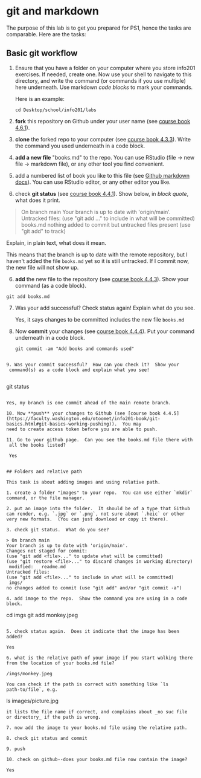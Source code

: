 # git and markdown

The purpose of this lab is to get you prepared for PS1, hence the
tasks are comparable.  Here are the tasks:

## Basic git workflow

1. Ensure that you have a folder on your computer where you store
   info201 exercises.  If needed, create one.  Now use your shell to
   navigate to this directory, and write the command (or commands if
   you use multiple) here underneath.  Use markdown _code blocks_ to
   mark your commands.
   
   Here is an example:
   ```
   cd Desktop/school/info201/labs
   ```

1. **fork** this repository on Github under your user name (see
   [course book 4.6.1](https://faculty.washington.edu/otoomet/info201-book/git-basics.html#forking-and-cloning)).

2. **clone** the forked repo to your computer (see [course
   book 4.3.3](https://faculty.washington.edu/otoomet/info201-book/git-basics.html#git-basics-getting-creating)).
   Write the command you
   used underneath in a code block.
   
3. **add a new file** "books.md" to the repo.  You can use RStudio
   (file -> new file -> markdown file), or any other tool you find
   convenient.
   
4. add a numbered list of book you like to this file
   (see [Github markdown
   docs](https://docs.github.com/en/get-started/writing-on-github/getting-started-with-writing-and-formatting-on-github/basic-writing-and-formatting-syntax)). 
   You can use
   RStudio editor, or any other editor you like.
   
5. check **git status** (see [course book
   4.4.1](https://faculty.washington.edu/otoomet/info201-book/git-basics.html#git-basics-situational-awareness)).
   Show below, in _block quote_, what does it print.
   
> On branch main
Your branch is up to date with 'origin/main'.
Untracked files:
(use "git add <file>..." to include in what will be committed)
	books.md
	nothing added to commit but untracked files present (use "git add" to track)
   
   Explain, in plain text, what does it mean.
   
   This means that the branch is up to date with the remote repository, but I haven't added the file `books.md` yet so it is still untracked. If I commit now, the new file will not show up.
   
6. **add** the new file to the repository (see [course book
  4.4.3](https://faculty.washington.edu/otoomet/info201-book/git-basics.html#git-basics-working-adding)).
  Show your command (as a
  code block).
  
  ```
  git add books.md
  ```

7. Was your add successful?  Check status again!  Explain what do you
   see.
   
   Yes, it says changes to be committed includes the new file `books.md`
   
8. Now **commit** your changes (see [course book
   4.4.4](https://faculty.washington.edu/otoomet/info201-book/git-basics.html#git-basics-working-committing)). 
   Put your command underneath in a code block.
  
   ```
   git commit -am "Add books and commands used"
  ```
   
9. Was your commit successful?  How can you check it?  Show your
   command(s) as a code block and explain what you see!
   
   ```
   git status
   ```
   
   Yes, my branch is one commit ahead of the main remote branch.
   
10. Now **push** your changes to Github (see [course book 4.4.5](https://faculty.washington.edu/otoomet/info201-book/git-basics.html#git-basics-working-pushing)).  You may
   need to create access token before you are able to push.
   
11. Go to your github page.  Can you see the books.md file there with
    all the books listed?
    
    Yes


## Folders and relative path

This task is about adding images and using relative path.

1. create a folder "images" to your repo.  You can use either `mkdir`
   command, or the file manager.

2. put an image into the folder.  It should be of a type that Github
   can render, e.g. `.jpg` or `.png`, not sure about `.heic` or other
   very new formats.  (You can just download or copy it there).
   
3. check git status.  What do you see?

> On branch main
Your branch is up to date with 'origin/main'.
Changes not staged for commit:
  (use "git add <file>..." to update what will be committed)
  (use "git restore <file>..." to discard changes in working directory)
	modified:   readme.md
Untracked files:
  (use "git add <file>..." to include in what will be committed)
	imgs/
no changes added to commit (use "git add" and/or "git commit -a")

4. add image to the repo.  Show the command you are using in a code
   block.
   
   ```
   cd imgs
   git add monkey.jpeg
   ```
   
5. check status again.  Does it indicate that the image has been
   added?
   
   Yes
   
6. what is the relative path of your image if you start walking there
   from the location of your books.md file?
   
   /imgs/monkey.jpeg
   
   You can check if the path is correct with something like `ls
   path-to/file`, e.g.
   ```
   ls images/picture.jpg
   ```
   it lists the file name if correct, and complains about _no suc file
   or directory_ if the path is wrong.
   
7. now add the image to your books.md file using the relative path.

8. check git status and commit

9. push

10. check on github--does your books.md file now contain the image?

Yes

